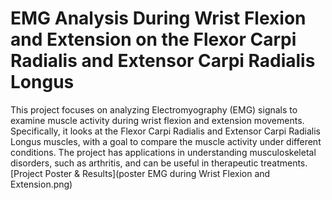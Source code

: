 # EMG Analysis During Wrist Flexion and Extension on the Flexor Carpi Radialis and Extensor Carpi Radialis Longus
This project focuses on analyzing Electromyography (EMG) signals to examine muscle activity during wrist flexion and extension movements. 
Specifically, it looks at the Flexor Carpi Radialis and Extensor Carpi Radialis Longus muscles, with a goal to compare the muscle activity under different conditions.
The project has applications in understanding musculoskeletal disorders, such as arthritis, and can be useful in therapeutic treatments.
[Project Poster & Results](poster EMG during Wrist Flexion and Extension.png)
